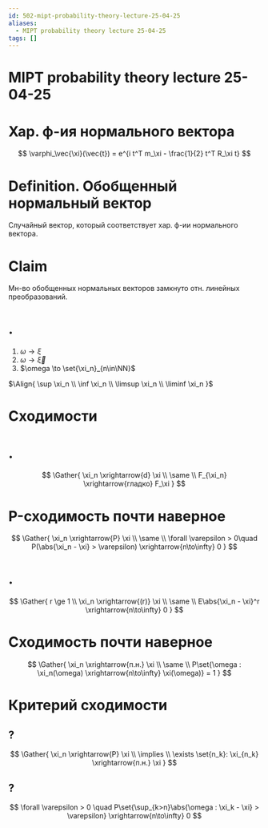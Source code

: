 ```yaml
---
id: 502-mipt-probability-theory-lecture-25-04-25
aliases:
  - MIPT probability theory lecture 25-04-25
tags: []
---
```


# MIPT probability theory lecture 25-04-25

# Хар. ф-ия нормального вектора

$$
\varphi_\vec{\xi}(\vec{t}) = e^{i t^T m_\xi - \frac{1}{2} t^T R_\xi t}
$$

# Definition. Обобщенный нормальный вектор

Случайный вектор, который соответствует хар. ф-ии нормального вектора.

# Claim

Мн-во обобщенных нормальных векторов замкнуто отн. линейных преобразований.

# .

1. $\omega \to \xi$
2. $\omega \to \vec{\xi}$
3. $\omega \to \set{\xi_n}_{n\in\NN}$

$\Align{
\sup \xi_n \\
\inf \xi_n \\
\limsup \xi_n \\
\liminf \xi_n
}$

# Сходимости

# .

$$
\Gather{
\xi_n \xrightarrow{d} \xi \\
\same \\
F_{\xi_n} \xrightarrow{гладко} F_\xi
}
$$

# P-сходимость почти наверное

$$
\Gather{
\xi_n \xrightarrow{P} \xi \\
\same \\
\forall \varepsilon > 0\quad
P(\abs{\xi_n - \xi} > \varepsilon) \xrightarrow{n\to\infty} 0
}
$$

# .

$$
\Gather{
r \ge 1 \\
\xi_n \xrightarrow{(r)} \xi \\
\same \\
E\abs{\xi_n - \xi}^r \xrightarrow{n\to\infty} 0
}
$$

# Сходимость почти наверное

$$
\Gather{
\xi_n \xrightarrow{п.н.} \xi \\
\same \\
P\set{\omega : \xi_n(\omega) \xrightarrow{n\to\infty} \xi(\omega)} = 1
}
$$

# Критерий сходимости

## ?

$$
\Gather{
\xi_n \xrightarrow{P} \xi \\
\implies \\
\exists \set{n_k}: \xi_{n_k} \xrightarrow{п.н.} \xi
}
$$

## ?

$$
\forall \varepsilon > 0 \quad
P\set{\sup_{k>n}\abs{\omega : \xi_k - \xi} > \varepsilon} \xrightarrow{n\to\infty} 0
$$


